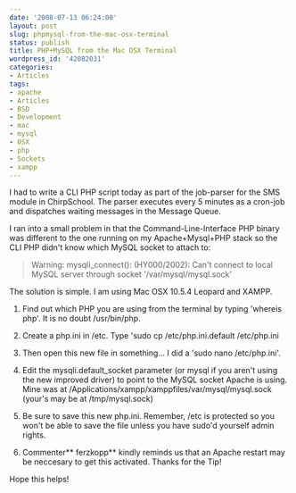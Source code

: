 ```yaml
---
date: '2008-07-13 06:24:00'
layout: post
slug: phpmysql-from-the-mac-osx-terminal
status: publish
title: PHP+MySQL from the Mac OSX Terminal
wordpress_id: '42082031'
categories:
- Articles
tags:
- apache
- Articles
- BSD
- Development
- mac
- mysql
- OSX
- php
- Sockets
- xampp
---
```


I had to write a CLI PHP script today as part of the job-parser for the SMS module in ChirpSchool. The parser executes every 5 minutes as a cron-job and dispatches waiting messages in the Message Queue.




I ran into a small problem in that the Command-Line-Interface PHP binary was different to the one running on my Apache+Mysql+PHP stack so the CLI PHP didn't know which MySQL socket to attach to:




> 

> 
> Warning: mysqli_connect(): (HY000/2002): Can't connect to local MySQL server through socket '/var/mysql/mysql.sock'
> 
> 





The solution is simple. I am using Mac OSX 10.5.4 Leopard and XAMPP.






  1. Find out which PHP you are using from the terminal by typing 'whereis php'. It is no doubt /usr/bin/php.   




  2. Create a php.ini in /etc. Type 'sudo cp /etc/php.ini.default /etc/php.ini


  3. Then open this new file in something… I did a 'sudo nano /etc/php.ini'.


  4. Edit the mysqli.default_socket parameter (or mysql if you aren't using the new improved driver) to point to the MySQL socket Apache is using. Mine was at /Applications/xampp/xamppfiles/var/mysql/mysql.sock (your's may be at  /tmp/mysql.sock)


  5. Be sure to save this new php.ini. Remember, /etc is protected so you won't be able to save the file unless you have sudo'd yourself admin rights.  




  6. Commenter** ferzkopp** kindly reminds us that an Apache restart may be neccesary to get this activated. Thanks for the Tip! 




Hope this helps!
